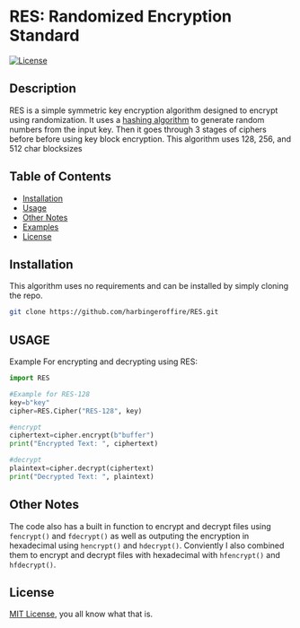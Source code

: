 # RES: Randomized Encryption Standard

[![License](https://img.shields.io/badge/license-MIT-blue.svg)](https://opensource.org/licenses/MIT)

## Description

RES is a simple symmetric key encryption algorithm designed to encrypt using randomization. It uses a [hashing algorithm](https://github.com/harbingeroffire/SXH) to generate random numbers from the input key. Then it goes through 3 stages of ciphers before before using key block encryption. This algorithm uses 128, 256, and 512 char blocksizes

## Table of Contents

- [Installation](#installation)
- [Usage](#usage)
- [Other Notes](#other-notes)
- [Examples](#examples)
- [License](#license)

## Installation
This algorithm uses no requirements and can be installed by simply cloning the repo.
```bash
git clone https://github.com/harbingeroffire/RES.git
```

## USAGE
Example For encrypting and decrypting using RES:
```python
import RES

#Example for RES-128
key=b"key"
cipher=RES.Cipher("RES-128", key)

#encrypt
ciphertext=cipher.encrypt(b"buffer")
print("Encrypted Text: ", ciphertext)

#decrypt
plaintext=cipher.decrypt(ciphertext)
print("Decrypted Text: ", plaintext)
```

## Other Notes
The code also has a built in function to encrypt and decrypt files using `fencrypt()` and `fdecrypt()` as well as outputing the encryption in hexadecimal using `hencrypt()` and `hdecrypt()`. Conviently I also combined them to encrypt and decrypt files with hexadecimal with `hfencrypt()` and `hfdecrypt()`.

## License
[MIT License](https://opensource.org/license/mit/), you all know what that is.

